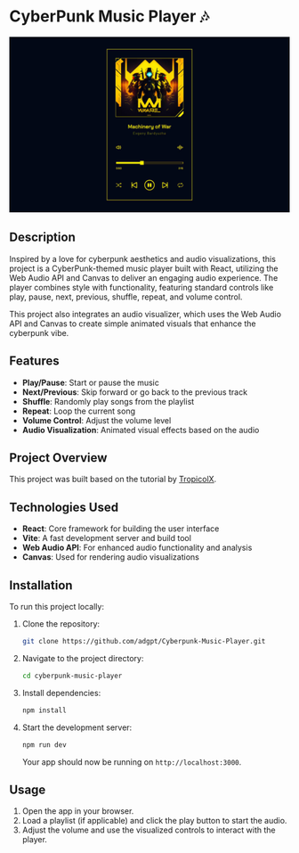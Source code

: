 
# CyberPunk Music Player 🎶

![CyberPunk Music Player Screenshot](https://github.com/adgpt/Cyberpunk-Music-Player/blob/main/src/resources/CyberPunkMusicPlayerScreenshot.jpg?raw=true)

## Description

Inspired by a love for cyberpunk aesthetics and audio visualizations, this project is a CyberPunk-themed music player built with React, utilizing the Web Audio API and Canvas to deliver an engaging audio experience. The player combines style with functionality, featuring standard controls like play, pause, next, previous, shuffle, repeat, and volume control.

This project also integrates an audio visualizer, which uses the Web Audio API and Canvas to create simple animated visuals that enhance the cyberpunk vibe.

## Features

- **Play/Pause**: Start or pause the music
- **Next/Previous**: Skip forward or go back to the previous track
- **Shuffle**: Randomly play songs from the playlist
- **Repeat**: Loop the current song
- **Volume Control**: Adjust the volume level
- **Audio Visualization**: Animated visual effects based on the audio

## Project Overview

This project was built based on the tutorial by [TropicolX](https://github.com/TropicolX/cyberpunk-music-player).

## Technologies Used

- **React**: Core framework for building the user interface
- **Vite**: A fast development server and build tool
- **Web Audio API**: For enhanced audio functionality and analysis
- **Canvas**: Used for rendering audio visualizations

## Installation

To run this project locally:

1. Clone the repository:
   ```bash
   git clone https://github.com/adgpt/Cyberpunk-Music-Player.git
   ```

2. Navigate to the project directory:
   ```bash
   cd cyberpunk-music-player
   ```

3. Install dependencies:
   ```bash
   npm install
   ```

4. Start the development server:
   ```bash
   npm run dev
   ```

   Your app should now be running on `http://localhost:3000`.

## Usage

1. Open the app in your browser.
2. Load a playlist (if applicable) and click the play button to start the audio.
3. Adjust the volume and use the visualized controls to interact with the player.
